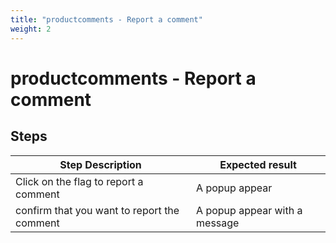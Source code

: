```yaml
---
title: "productcomments - Report a comment"
weight: 2
---
```


# productcomments - Report a comment
## Steps
| Step Description | Expected result |
| ----- | ----- |
| Click on the flag to report a comment | A popup appear |
| confirm that you want to report the comment | A popup appear with a message |
